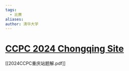 ```yaml
---
tags:
  - 比赛
aliases: 
author: 清华大学
---
```

# [CCPC 2024 Chongqing Site](https://qoj.ac/contest/1840)

[[2024CCPC重庆站题解.pdf]]